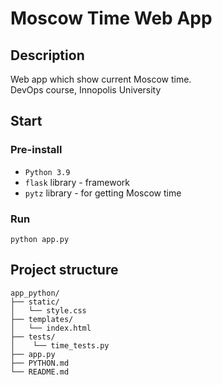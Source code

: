 # Moscow Time Web App

## Description
Web app which show current Moscow time.\
DevOps course, Innopolis University

## Start
### Pre-install
- `Python 3.9`
- `flask` library - framework
- `pytz` library - for getting Moscow time

### Run
`python app.py`

## Project structure

```text
app_python/
├── static/
│   └── style.css
├── templates/
│   └── index.html
├── tests/
│    └── time_tests.py
├── app.py
├── PYTHON.md
└── README.md
```